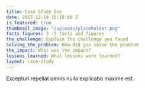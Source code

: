 ```yaml
---
title: Case Study One
date: 2017-12-14 16:18:00 Z
is_featured: true
thumbnail_image: "/uploads/placeholder.png"
facts_figures: 3 -5 facts and figures
the_challenge: Explain the challenge you faced
solving_the_problem: How did you solve the problem
the_impact: What was the impact?
lessons_learned: What lessons were learned?
layout: case-study
---
```


Excepturi repellat omnis nulla explicabo maxime est.